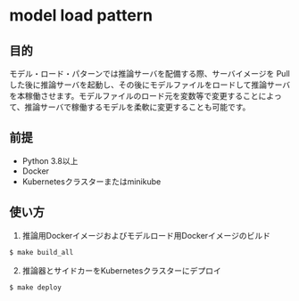 # model load pattern

## 目的

モデル・ロード・パターンでは推論サーバを配備する際、サーバイメージを Pull した後に推論サーバを起動し、その後にモデルファイルをロードして推論サーバを本稼働させます。モデルファイルのロード元を変数等で変更することによって、推論サーバで稼働するモデルを柔軟に変更することも可能です。

## 前提

- Python 3.8以上
- Docker
- Kubernetesクラスターまたはminikube

## 使い方

1. 推論用Dockerイメージおよびモデルロード用Dockerイメージのビルド
   
```sh
$ make build_all
```

2. 推論器とサイドカーをKubernetesクラスターにデプロイ

```sh
$ make deploy
```
